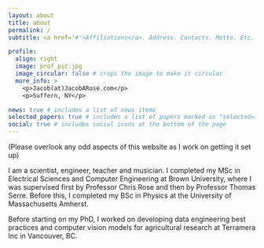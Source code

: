 ```yaml
---
layout: about
title: about
permalink: /
subtitle: <a href='#'>Affiliations</a>. Address. Contacts. Motto. Etc.

profile:
  align: right
  image: prof_pic.jpg
  image_circular: false # crops the image to make it circular
  more_info: >
    <p>Jacob(at)JacobARose.com</p>
    <p>Suffern, NY</p>

news: true # includes a list of news items
selected_papers: true # includes a list of papers marked as "selected={true}"
social: true # includes social icons at the bottom of the page
---
```


(Please overlook any odd aspects of this website as I work on getting it set up)

I am a scientist, engineer, teacher and musician. I completed my MSc in Electrical Sciences and Computer Engineering at Brown University, where I was supervised first by Professor Chris Rose and then by Professor Thomas Serre. Before this, I completed my BSc in Physics at the University of Massachusetts Amherst.

Before starting on my PhD, I worked on developing data engineering best practices and computer vision models for agricultural research at Terramera Inc in Vancouver, BC.